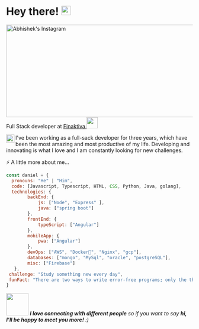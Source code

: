 <h1>Hey there! <img src="https://media.giphy.com/media/hvRJCLFzcasrR4ia7z/giphy.gif" width="25px"></h1> 
  <img align="left" alt="Abhishek's Instagram" src="https://github.com/DanielArboledaT/DanielARboledaT/blob/main/daniel-arboleda.gif" width="700" height="250" />
  
  <br>
  <p>Full Stack developer at <a href="https://finaktiva.com"> Finaktiva </a><img src="https://media.giphy.com/media/WUlplcMpOCEmTGBtBW/giphy.gif" width="30"> </p>
  
  <a href="https://www.linkedin.com/in/abhisheknaiidu/">
    <img align="left" alt="Abhishek's LinkedIN" width="22px" src="https://raw.githubusercontent.com/peterthehan/peterthehan/master/assets/linkedin.svg" />
  </a>
  <p> I've been working as a full-sack developer for three years, which have been the most amazing and most productive of my life. Developing and innovating is what I love and I am constantly looking for new challenges.
</p>
⚡️ A little more about me...  

```javascript
const daniel = {
  pronouns: "He" | "Him",
  code: [Javascript, Typescript, HTML, CSS, Python, Java, golang],
  technologies: {
        backEnd: {
            js: ["Node", "Express" ],
            java: ["spring boot"]
        },
        frontEnd: {
            typeScript: ["Angular"]
        },
        mobileApp: {
            pwa: ["Angular"]
        },
        devOps: ["AWS", "Docker🐳", "Nginx", "gcp"],
        databases: ["mongo", "MySql", "oracle", "postgreSQL"],
        misc: ["Firebase"]
   },
 challenge: "Study something new every day",
 funFact: "There are two ways to write error-free programs; only the third one works"
}
```

<img src="https://media.giphy.com/media/LnQjpWaON8nhr21vNW/giphy.gif" width="60"> <em><b>I love connecting with different people</b> so if you want to say <b>hi, I'll be happy to meet you more!</b> :)</em>
